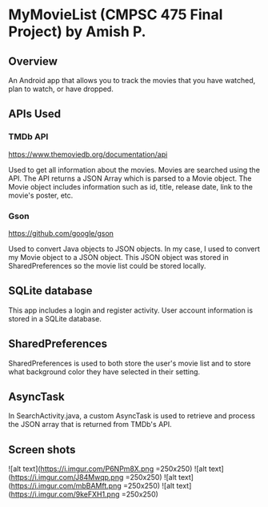 # MyMovieList (CMPSC 475 Final Project) by Amish P.
## Overview
An Android app that allows you to track the movies that you have watched, plan to watch, or have dropped.

## APIs Used
### TMDb API
https://www.themoviedb.org/documentation/api

Used to get all information about the movies. Movies are searched using the API. The API returns a JSON Array which is parsed to a Movie object. The Movie object includes information such as id, title, release date, link to the movie's poster, etc.

### Gson
https://github.com/google/gson

Used to convert Java objects to JSON objects. In my case, I used to convert my Movie object to a JSON object. This JSON object was stored in SharedPreferences so the movie list could be stored locally.

## SQLite database

This app includes a login and register activity. User account information is stored in a SQLite database.

## SharedPreferences

SharedPreferences is used to both store the user's movie list and to store what background color they have selected in their setting.

## AsyncTask

In SearchActivity.java, a custom AsyncTask is used to retrieve and process the JSON array that is returned from TMDb's API.

## Screen shots

![alt text](https://i.imgur.com/P6NPm8X.png =250x250)
![alt text](https://i.imgur.com/J84Mwqp.png =250x250)
![alt text](https://i.imgur.com/mbBAMft.png =250x250)
![alt text](https://i.imgur.com/9keFXH1.png =250x250)